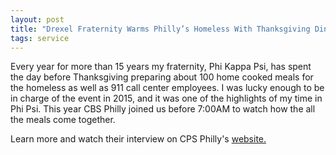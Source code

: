 ```yaml
---
layout: post
title: "Drexel Fraternity Warms Philly’s Homeless With Thanksgiving Dinners"
tags: service
---
```


Every year for more than 15 years my fraternity, Phi Kappa Psi, has spent the day before Thanksgiving preparing about 100 home cooked meals for the homeless as well as 911 call center employees. I was lucky enough to be in charge of the event in 2015, and it was one of the highlights of my time in Phi Psi. This year CBS Philly joined us before 7:00AM to watch how the all the meals come together.

Learn more and watch their interview on CPS Philly's [website.](http://philadelphia.cbslocal.com/2016/11/23/drexel-fraternity-warms-phillys-homeless-with-thanksgiving-dinners/)